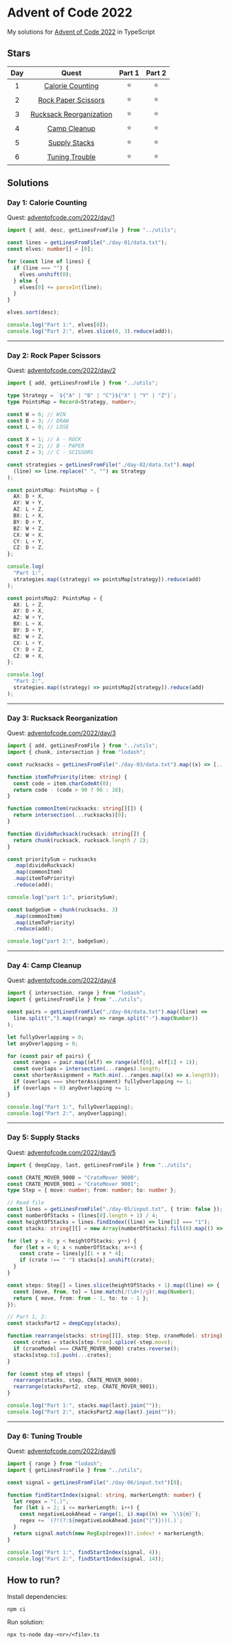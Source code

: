 # Advent of Code 2022

My solutions for [Advent of Code 2022](https://adventofcode.com/2022/) in TypeScript

## Stars

| Day |            Quest             | Part 1 | Part 2 |
| :-: | :--------------------------: | :----: | :----: |
|  1  |    [Calorie Counting][1]     | :star: | :star: |
|  2  |   [Rock Paper Scissors][2]   | :star: | :star: |
|  3  | [Rucksack Reorganization][3] | :star: | :star: |
|  4  |      [Camp Cleanup][4]       | :star: | :star: |
|  5  |      [Supply Stacks][5]      | :star: | :star: |
|  6  |     [Tuning Trouble][6]      | :star: | :star: |

## Solutions

### Day 1: Calorie Counting

Quest: [adventofcode.com/2022/day/1](https://adventofcode.com/2022/day/1) <br>

```ts
import { add, desc, getLinesFromFile } from "../utils";

const lines = getLinesFromFile("./day-01/data.txt");
const elves: number[] = [0];

for (const line of lines) {
  if (line === "") {
    elves.unshift(0);
  } else {
    elves[0] += parseInt(line);
  }
}

elves.sort(desc);

console.log("Part 1:", elves[0]);
console.log("Part 2:", elves.slice(0, 3).reduce(add));
```

---

### Day 2: Rock Paper Scissors

Quest: [adventofcode.com/2022/day/2](https://adventofcode.com/2022/day/2) <br>

```ts
import { add, getLinesFromFile } from "../utils";

type Strategy = `${"A" | "B" | "C"}${"X" | "Y" | "Z"}`;
type PointsMap = Record<Strategy, number>;

const W = 6; // WIN
const D = 3; // DRAW
const L = 0; // LOSE

const X = 1; // A - ROCK
const Y = 2; // B - PAPER
const Z = 3; // C - SCISSORS

const strategies = getLinesFromFile("./day-02/data.txt").map(
  (line) => line.replace(" ", "") as Strategy
);

const pointsMap: PointsMap = {
  AX: D + X,
  AY: W + Y,
  AZ: L + Z,
  BX: L + X,
  BY: D + Y,
  BZ: W + Z,
  CX: W + X,
  CY: L + Y,
  CZ: D + Z,
};

console.log(
  "Part 1:",
  strategies.map((strategy) => pointsMap[strategy]).reduce(add)
);

const pointsMap2: PointsMap = {
  AX: L + Z,
  AY: D + X,
  AZ: W + Y,
  BX: L + X,
  BY: D + Y,
  BZ: W + Z,
  CX: L + Y,
  CY: D + Z,
  CZ: W + X,
};

console.log(
  "Part 2:",
  strategies.map((strategy) => pointsMap2[strategy]).reduce(add)
);
```

---

### Day 3: Rucksack Reorganization

Quest: [adventofcode.com/2022/day/3](https://adventofcode.com/2022/day/3) <br>

```ts
import { add, getLinesFromFile } from "../utils";
import { chunk, intersection } from "lodash";

const rucksacks = getLinesFromFile("./day-03/data.txt").map((x) => [...x]);

function itemToPriority(item: string) {
  const code = item.charCodeAt(0);
  return code - (code > 90 ? 96 : 38);
}

function commonItem(rucksacks: string[][]) {
  return intersection(...rucksacks)[0];
}

function divideRucksack(rucksack: string[]) {
  return chunk(rucksack, rucksack.length / 2);
}

const prioritySum = rucksacks
  .map(divideRucksack)
  .map(commonItem)
  .map(itemToPriority)
  .reduce(add);

console.log("part 1:", prioritySum);

const badgeSum = chunk(rucksacks, 3)
  .map(commonItem)
  .map(itemToPriority)
  .reduce(add);

console.log("part 2:", badgeSum);
```

---

### Day 4: Camp Cleanup

Quest: [adventofcode.com/2022/day/4](https://adventofcode.com/2022/day/4) <br>

```ts
import { intersection, range } from "lodash";
import { getLinesFromFile } from "../utils";

const pairs = getLinesFromFile("./day-04/data.txt").map((line) =>
  line.split(",").map((range) => range.split("-").map(Number))
);

let fullyOverlapping = 0;
let anyOverlapping = 0;

for (const pair of pairs) {
  const ranges = pair.map((elf) => range(elf[0], elf[1] + 1));
  const overlaps = intersection(...ranges).length;
  const shorterAssignment = Math.min(...ranges.map((x) => x.length));
  if (overlaps === shorterAssignment) fullyOverlapping += 1;
  if (overlaps > 0) anyOverlapping += 1;
}

console.log("Part 1:", fullyOverlapping);
console.log("Part 2:", anyOverlapping);
```

---

### Day 5: Supply Stacks

Quest: [adventofcode.com/2022/day/5](https://adventofcode.com/2022/day/5) <br>

```ts
import { deepCopy, last, getLinesFromFile } from "../utils";

const CRATE_MOVER_9000 = "CrateMover 9000";
const CRATE_MOVER_9001 = "CrateMover 9001";
type Step = { move: number; from: number; to: number };

// Read file
const lines = getLinesFromFile("./day-05/input.txt", { trim: false });
const numberOfStacks = (lines[0].length + 1) / 4;
const heightOfStacks = lines.findIndex((line) => line[1] === "1");
const stacks: string[][] = new Array(numberOfStacks).fill(0).map(() => []);

for (let y = 0; y < heightOfStacks; y++) {
  for (let x = 0; x < numberOfStacks; x++) {
    const crate = lines[y][1 + x * 4];
    if (crate !== " ") stacks[x].unshift(crate);
  }
}

const steps: Step[] = lines.slice(heightOfStacks + 1).map((line) => {
  const [move, from, to] = line.match(/(\d+)/g)!.map(Number);
  return { move, from: from - 1, to: to - 1 };
});

// Part 1, 2:
const stacksPart2 = deepCopy(stacks);

function rearrange(stacks: string[][], step: Step, craneModel: string) {
  const crates = stacks[step.from].splice(-step.move);
  if (craneModel === CRATE_MOVER_9000) crates.reverse();
  stacks[step.to].push(...crates);
}

for (const step of steps) {
  rearrange(stacks, step, CRATE_MOVER_9000);
  rearrange(stacksPart2, step, CRATE_MOVER_9001);
}

console.log("Part 1:", stacks.map(last).join(""));
console.log("Part 2:", stacksPart2.map(last).join(""));
```

---

### Day 6: Tuning Trouble

Quest: [adventofcode.com/2022/day/6](https://adventofcode.com/2022/day/6) <br>

```ts
import { range } from "lodash";
import { getLinesFromFile } from "../utils";

const signal = getLinesFromFile("./day-06/input.txt")[0];

function findStartIndex(signal: string, markerLength: number) {
  let regex = "(.)";
  for (let i = 2; i <= markerLength; i++) {
    const negativeLookAhead = range(1, i).map((n) => `\\${n}`);
    regex += `(?!(?:${negativeLookAhead.join("|")}))(.)`;
  }
  return signal.match(new RegExp(regex))!.index! + markerLength;
}

console.log("Part 1:", findStartIndex(signal, 4));
console.log("Part 2:", findStartIndex(signal, 14));
```

## How to run?

Install dependencies:

```shell
npm ci
```

Run solution:

```shell
npx ts-node day-<nr>/<file>.ts
```

[1]: #day-1-calorie-counting
[2]: #day-2-rock-paper-scissors
[3]: #day-3-rucksack-reorganization
[4]: #day-4-camp-cleanup
[5]: #day-5-supply-stacks
[6]: #day-6-tuning-trouble
